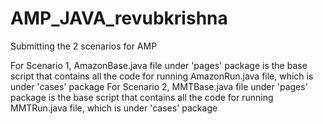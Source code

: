 # AMP_JAVA_revubkrishna
Submitting the 2 scenarios for AMP

For Scenario 1, AmazonBase.java file under 'pages' package is the base script that contains all the code for running AmazonRun.java file, which is under 'cases' package
For Scenario 2, MMTBase.java file under 'pages' package is the base script that contains all the code for running MMTRun.java file, which is under 'cases' package
